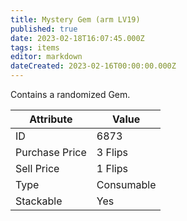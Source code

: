 ```yaml
---
title: Mystery Gem (arm LV19)
published: true
date: 2023-02-18T16:07:45.000Z
tags: items
editor: markdown
dateCreated: 2023-02-16T00:00:00.000Z
---
```


Contains a randomized Gem.

|Attribute|Value|
|-|-|
|ID|6873|
|Purchase Price|3 Flips|
|Sell Price|1 Flips|
|Type|Consumable|
|Stackable|Yes|

